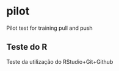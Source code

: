 # pilot
Pilot test for training pull and push 

## Teste do R
Teste da utilização do RStudio+Git+Github